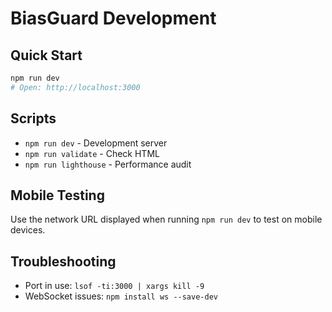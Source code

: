 # BiasGuard Development

## Quick Start
```bash
npm run dev
# Open: http://localhost:3000
```

## Scripts
- `npm run dev` - Development server
- `npm run validate` - Check HTML
- `npm run lighthouse` - Performance audit

## Mobile Testing
Use the network URL displayed when running `npm run dev` to test on mobile devices.

## Troubleshooting
- Port in use: `lsof -ti:3000 | xargs kill -9`
- WebSocket issues: `npm install ws --save-dev`

 